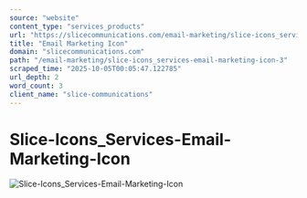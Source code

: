 ```yaml
---
source: "website"
content_type: "services_products"
url: "https://slicecommunications.com/email-marketing/slice-icons_services-email-marketing-icon-3"
title: "Email Marketing Icon"
domain: "slicecommunications.com"
path: "/email-marketing/slice-icons_services-email-marketing-icon-3"
scraped_time: "2025-10-05T00:05:47.122785"
url_depth: 2
word_count: 3
client_name: "slice-communications"
---
```


# Slice-Icons\_Services-Email-Marketing-Icon

![Slice-Icons_Services-Email-Marketing-Icon](https://slicecommunications.com/wp-content/uploads/2021/12/Slice-Icons_Services-Email-Marketing-Icon-300x300.png)